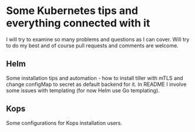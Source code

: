 # Some Kubernetes tips and everything connected with it

I will try to examine so many problems and questions as I can cover. Will try to do my best and of course pull requests and comments are welcome.

## Helm

Some installation tips and automation - how to install tiller with mTLS and change configMap to secret as default backend for it. In README I involve some issues with templating (for now Helm use Go templating).

## Kops

Some configurations for Kops installation users.